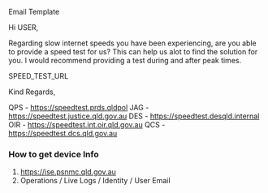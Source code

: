 
Email Template

Hi USER,

Regarding slow internet speeds you have been experiencing, are you able to provide a speed test for us? This can help us alot to find the solution for you.
I would recommend providing a test during and after peak times.

SPEED_TEST_URL

Kind Regards,


QPS - https://speedtest.prds.qldpol
JAG - https://speedtest.justice.qld.gov.au
DES - https://speedtest.desqld.internal
OIR - https://speedtest.int.oir.qld.gov.au
QCS - https://speedtest.dcs.qld.gov.au


### How to get device Info
1. https://ise.psnmc.qld.gov.au
2. Operations / Live Logs / Identity / User Email




